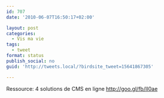 ```yaml
---
id: 707
date: '2010-06-07T16:50:17+02:00'

layout: post
categories:
  - Vis ma vie
tags:
  - tweet
format: status
publish_social: no
guid: 'http://tweets.local/?birdsite_tweet=15641867305'

---
```


Ressource: 4 solutions de CMS en ligne http://goo.gl/fb/II0ae